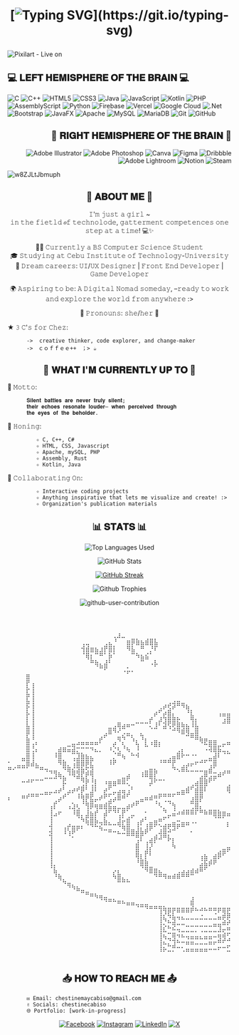 <h1 align="center">
  
[![Typing SVG](https://readme-typing-svg.demolab.com?font=Libre+Baskerville&size=30&duration=1500&pause=300&color=BF64F7&center=true&vCenter=true&width=435&lines=helaur+helaur!;i'm+coding+chez+%F0%9F%91%A9%F0%9F%8F%BB%E2%80%8D%F0%9F%92%BB%E2%98%86!;c'mon+vomanos%E2%80%93;evribadi+lessgaww!!)](https://git.io/typing-svg)
</h1>

<p align="center">
          
![Pixilart - Live on](https://github.com/user-attachments/assets/daceb992-5dd5-4cb1-b033-958b7d17bbfe)
</p>

<div align="left">
<h2> 💻 <b> 𝐋𝐄𝐅𝐓 𝐇𝐄𝐌𝐈𝐒𝐏𝐇𝐄𝐑𝐄 𝐎𝐅 𝐓𝐇𝐄 𝐁𝐑𝐀𝐈𝐍 </b> 💻 </h2>
  
![C](https://img.shields.io/badge/C-%2300599C.svg?style=flat&logo=C&logoColor=white) 
![C++](https://img.shields.io/badge/C++-%2300599C.svg?style=flat&logo=c%2B%2B&logoColor=white) 
![HTML5](https://img.shields.io/badge/HTML5-%23E34F26.svg?style=flat&logo=html5&logoColor=white) 
![CSS3](https://img.shields.io/badge/CSS3-%231572B6.svg?style=flat&logo=css3&logoColor=white) 
![Java](https://img.shields.io/badge/Java-%23ED8B00.svg?style=flat&logo=openjdk&logoColor=white) 
![JavaScript](https://img.shields.io/badge/JavaScript-%23323330.svg?style=flat&logo=javascript&logoColor=%23F7DF1E) 
![Kotlin](https://img.shields.io/badge/Kotlin-%237F52FF.svg?style=flat&logo=kotlin&logoColor=white) 
![PHP](https://img.shields.io/badge/PHP-%23777BB4.svg?style=flat&logo=php&logoColor=white) 
![AssemblyScript](https://img.shields.io/badge/Assembly%20Script-%23000000.svg?style=flat&logo=assemblyscript&logoColor=white) 
![Python](https://img.shields.io/badge/Python-3670A0?style=flat&logo=python&logoColor=ffdd54) 
![Firebase](https://img.shields.io/badge/Firebase-%23039BE5.svg?style=flat&logo=firebase) 
![Vercel](https://img.shields.io/badge/Vercel-%23000000.svg?style=flat&logo=vercel&logoColor=white) 
![Google Cloud](https://img.shields.io/badge/GoogleCloud-%234285F4.svg?style=flat&logo=google-cloud&logoColor=white) 
![.Net](https://img.shields.io/badge/.NET-5C2D91?style=flat&logo=.net&logoColor=white) 
![Bootstrap](https://img.shields.io/badge/Bootstrap-%238511FA.svg?style=flat&logo=bootstrap&logoColor=white) 
![JavaFX](https://img.shields.io/badge/JavaFX-%23FF0000.svg?style=flat&logo=javafx&logoColor=white) 
![Apache](https://img.shields.io/badge/Apache-%23D42029.svg?style=flat&logo=apache&logoColor=white) 
![MySQL](https://img.shields.io/badge/MySQL-4479A1.svg?style=flat&logo=mysql&logoColor=white) 
![MariaDB](https://img.shields.io/badge/MariaDB-003545?style=flat&logo=mariadb&logoColor=white) 
![Git](https://img.shields.io/badge/Git-%23F05033.svg?style=flat&logo=git&logoColor=white) 
![GitHub](https://img.shields.io/badge/Github-%23121011.svg?style=flat&logo=github&logoColor=white)

</div>

<div align="right">  
<h2> 🎨 <b> 𝐑𝐈𝐆𝐇𝐓 𝐇𝐄𝐌𝐈𝐒𝐏𝐇𝐄𝐑𝐄 𝐎𝐅 𝐓𝐇𝐄 𝐁𝐑𝐀𝐈𝐍 </b> 🎨 </h2>
  
![Adobe Illustrator](https://img.shields.io/badge/Adobe%20Illustrator-%23FF9A00.svg?style=plastic&logo=adobe%20illustrator&logoColor=white) 
![Adobe Photoshop](https://img.shields.io/badge/Adobe%20Photoshop-%2331A8FF.svg?style=plastic&logo=Adobe%20Photoshop&logoColor=white) 
![Canva](https://img.shields.io/badge/Canva-%2300C4CC.svg?style=plastic&logo=Canva&logoColor=white) 
![Figma](https://img.shields.io/badge/Figma-%23F24E1E.svg?style=plastic&logo=Figma&logoColor=white) 
![Dribbble](https://img.shields.io/badge/Dribbble-EA4C89?style=plastic&logo=Dribbble&logoColor=white) 
![Adobe Lightroom](https://img.shields.io/badge/Adobe%20Lightroom-31A8FF.svg?style=plastic&logo=Adobe%20Lightroom&logoColor=white) 
![Notion](https://img.shields.io/badge/Notion-%23000000.svg?style=plastic&logo=notion&logoColor=white)
![Steam](https://img.shields.io/badge/Steam-%23000000.svg?style=plastic&logo=steam&logoColor=white)

</div>

<p align="center">
  
  ![w8ZJLtJbmuph](https://github.com/user-attachments/assets/197668a0-b205-4d1a-901a-ff3373c615d8)
</p>

<div align="center">

<h2> 🌷 <b> 𝐀𝐁𝐎𝐔𝐓 𝐌𝐄 </b> 🌷  </h2>

𝙸'𝚖 𝚓𝚞𝚜𝚝 𝚊 𝚐𝚒𝚛𝚕 ~  
𝚒𝚗 𝚝𝚑𝚎 𝚏𝚒𝚎𝚝𝚕𝚍 𝑜𝚏 𝚝𝚎𝚌𝚑𝚗𝚘𝚕𝚘𝚍𝚎,
𝚐𝚊𝚝𝚝𝚎𝚛𝚖𝚎𝚗𝚝 𝚌𝚘𝚖𝚙𝚎𝚝𝚎𝚗𝚌𝚎𝚜 𝚘𝚗𝚎 𝚜𝚝𝚎𝚙 𝚊𝚝 𝚊 𝚝𝚒𝚖𝚎! 💻✨  

👩‍💻 𝙲𝚞𝚛𝚛𝚎𝚗𝚝𝚕𝚢 𝚊 𝙱𝚂 𝙲𝚘𝚖𝚙𝚞𝚝𝚎𝚛 𝚂𝚌𝚒𝚎𝚗𝚌𝚎 𝚂𝚝𝚞𝚍𝚎𝚗𝚝  
🎓 𝚂𝚝𝚞𝚍𝚢𝚒𝚗𝚐 𝚊𝚝 𝙲𝚎𝚋𝚞 𝙸𝚗𝚜𝚝𝚒𝚝𝚞𝚝𝚎 𝚘𝚏 𝚃𝚎𝚌𝚑𝚗𝚘𝚕𝚘𝚐𝚢-𝚄𝚗𝚒𝚟𝚎𝚛𝚜𝚒𝚝𝚢  
🌟 𝙳𝚛𝚎𝚊𝚖 𝚌𝚊𝚛𝚎𝚎𝚛𝚜: 𝚄𝙸/𝚄𝚇 𝙳𝚎𝚜𝚒𝚐𝚗𝚎𝚛 | 𝙵𝚛𝚘𝚗𝚝 𝙴𝚗𝚍 𝙳𝚎𝚟𝚎𝚕𝚘𝚙𝚎𝚛 | 𝙶𝚊𝚖𝚎 𝙳𝚎𝚟𝚎𝚕𝚘𝚙𝚎𝚛

🌍 𝙰𝚜𝚙𝚒𝚛𝚒𝚗𝚐 𝚝𝚘 𝚋𝚎: 𝙰 𝙳𝚒𝚐𝚒𝚝𝚊𝚕 𝙽𝚘𝚖𝚊𝚍 𝚜𝚘𝚖𝚎𝚍𝚊𝚢, –𝚛𝚎𝚊𝚍𝚢 𝚝𝚘 𝚠𝚘𝚛𝚔 𝚊𝚗𝚍 𝚎𝚡𝚙𝚕𝚘𝚛𝚎 𝚝𝚑𝚎 𝚠𝚘𝚛𝚕𝚍 𝚏𝚛𝚘𝚖 𝚊𝚗𝚢𝚠𝚑𝚎𝚛𝚎 :>

🌸 𝙿𝚛𝚘𝚗𝚘𝚞𝚗𝚜: 𝚜𝚑𝚎/𝚑𝚎𝚛 🌷  

</div>


★ 𝟹 𝙲'𝚜 𝚏𝚘𝚛 𝙲𝚑𝚎𝚣: 

          ->  𝚌𝚛𝚎𝚊𝚝𝚒𝚟𝚎 𝚝𝚑𝚒𝚗𝚔𝚎𝚛, 𝚌𝚘𝚍𝚎 𝚎𝚡𝚙𝚕𝚘𝚛𝚎𝚛, 𝚊𝚗𝚍 𝚌𝚑𝚊𝚗𝚐𝚎-𝚖𝚊𝚔𝚎𝚛
          ->　ｃｏｆｆｅｅ++　；> ☕︎



<div align="center">
  
<h2> 🌟 <b> 𝐖𝐇𝐀𝐓 𝐈'𝐌 𝐂𝐔𝐑𝐑𝐄𝐍𝐓𝐋𝐘 𝐔𝐏 𝐓𝐎 </b> 🌟 </h2>

</div>

🌸 𝙼𝚘𝚝𝚝𝚘:
          
          𝐒𝐢𝐥𝐞𝐧𝐭 𝐛𝐚𝐭𝐭𝐥𝐞𝐬 𝐚𝐫𝐞 𝐧𝐞𝐯𝐞𝐫 𝐭𝐫𝐮𝐥𝐲 𝐬𝐢𝐥𝐞𝐧𝐭; 
          𝐭𝐡𝐞𝐢𝐫 𝐞𝐜𝐡𝐨𝐞𝐬 𝐫𝐞𝐬𝐨𝐧𝐚𝐭𝐞 𝐥𝐨𝐮𝐝𝐞𝐫– 𝐰𝐡𝐞𝐧 𝐩𝐞𝐫𝐜𝐞𝐢𝐯𝐞𝐝 𝐭𝐡𝐫𝐨𝐮𝐠𝐡 
          𝐭𝐡𝐞 𝐞𝐲𝐞𝐬 𝐨𝐟 𝐭𝐡𝐞 𝐛𝐞𝐡𝐨𝐥𝐝𝐞𝐫.
          
🌸 𝙷𝚘𝚗𝚒𝚗𝚐:

             ✧ 𝙲, 𝙲++, 𝙲#
             ✧ 𝙷𝚃𝙼𝙻, 𝙲𝚂𝚂, 𝙹𝚊𝚟𝚊𝚜𝚌𝚛𝚒𝚙𝚝
             ✧ 𝙰𝚙𝚊𝚌𝚑𝚎, 𝚖𝚢𝚂𝚀𝙻, 𝙿𝙷𝙿
             ✧ 𝙰𝚜𝚜𝚎𝚖𝚋𝚕𝚢, 𝚁𝚞𝚜𝚝    
             ✧ 𝙺𝚘𝚝𝚕𝚒𝚗, 𝙹𝚊𝚟𝚊

🌸 𝙲𝚘𝚕𝚕𝚊𝚋𝚘𝚛𝚊𝚝𝚒𝚗𝚐 𝙾𝚗:  

             ✧ 𝙸𝚗𝚝𝚎𝚛𝚊𝚌𝚝𝚒𝚟𝚎 𝚌𝚘𝚍𝚒𝚗𝚐 𝚙𝚛𝚘𝚓𝚎𝚌𝚝𝚜  
             ✧ 𝙰𝚗𝚢𝚝𝚑𝚒𝚗𝚐 𝚒𝚗𝚜𝚙𝚒𝚛𝚊𝚝𝚒𝚟𝚎 𝚝𝚑𝚊𝚝 𝚕𝚎𝚝𝚜 𝚖𝚎 𝚟𝚒𝚜𝚞𝚊𝚕𝚒𝚣𝚎 𝚊𝚗𝚍 𝚌𝚛𝚎𝚊𝚝𝚎! :>  
             ✧ 𝙾𝚛𝚐𝚊𝚗𝚒𝚣𝚊𝚝𝚒𝚘𝚗'𝚜 𝚙𝚞𝚋𝚕𝚒𝚌𝚊𝚝𝚒𝚘𝚗 𝚖𝚊𝚝𝚎𝚛𝚒𝚊𝚕𝚜


<div align="center">
<h2> 📊 <b> 𝐒𝐓𝐀𝐓𝐒 </b> 📊 </h2>
</div>

  
<div align="center">

![Top Languages Used](https://github-readme-stats.vercel.app/api/top-langs/?username=coding-chez&theme=midnight-purple&layout=compact)

![GitHub Stats](https://github-readme-stats.vercel.app/api?username=coding-chez&show_icons=true&theme=midnight-purple)

[![GitHub Streak](https://github-readme-streak-stats-two-sand.vercel.app?user=coding-chez&theme=midnight-purple&border_radius=4.5)](https://git.io/streak-stats)

![Github Trophies](https://github-profile-trophy.vercel.app/?username=coding-chez&theme=tokyonight&no-frame=false&no-bg=false&margin-w=4)

![github-user-contribution](https://github.com/user-attachments/assets/d16be20b-1608-4c1d-a83d-7ac52a6a2e7d)<h1 align="center">

</div>


<pre align="center">

  ⠀⠀⠀⠀⠀⠀⢀⣰⣀⠀⠀⠀⠀⠀⠀⠀⠀
⢀⣀⠀⠀⠀⢀⣄⠘⠀⠀⣶⡿⣷⣦⣾⣿⣧
⢺⣾⣶⣦⣰⡟⣿⡇⠀⠀⠻⣧⠀⠛⠀⡘⠏
⠈⢿⡆⠉⠛⠁⡷⠁⠀⠀⠀⠉⠳⣦⣮⠁⠀
⠀⠀⠛⢷⣄⣼⠃⠀⠀⠀⠀⠀⠀⠉⠀⠠⡧
⠀⠀⠀⠀⠉⠋⠀⠀⠀⠠⡥⠄⠀⠀⠀⠀⠀
⠀⠀⠀⠀⣿⠀⠀⠀⠀⠀⠀⠀⠀⠀⠀⠀⠀⠀⠀⠀⠀⠀⠀⠀⠀⠀⠀⠀⠀⠀⠀⠀⠀⠀⠀⠀⠀⠀⠀⠀⠀⠀⠀⠀⠀⠀⠀⠀⠀⠀⠀⠀⠀⠀⠀⠀⠀⠀⠀⠀⠀⠀⠀⠀⠀⠀⠀⠀⠀⠀⠀⠀⠀⠀⠀⠀
⠀⠀⠀⠀⡏⢰⠀⠀⠀⠀⠀⠀⠀⠀⠀⠀⠀⠀⠀⠀⠀⠀⠀⠀⠀⠀⠀⠀⠀⠀⠀⠀⠀⠀⠀⠀⠀⠀⠀⠀⠀⠀⠀⠀⠀⠀⠀⠀⠀⠀⠀⠀⠀⠀⠀⠀⠀⠀⠀⠀⠀⠀⠀⠀⠀⠀⠀⠀⠀⠀⠀⠀⠀⠀⠀⠀
⠀⠀⠀⠀⣏⢸⠀⠀⠀⠀⠀⠀⠀⠀⠀⠀⠀⠀⠀⠀⠀⠀⠀⠀⠀⠀⠀⠀⠀⠀⠀⠀⠀⠀⠀⠀⠀⠀⠀⠀⠀⠀⠀⠀⠀⠀⠀⠀⠀⠀⠀⠀⠀⠀⠀⠀⠀⠀⠀⠀⠀⠀⠀⠀⠀⠀⠀⠀⠀⠀⠀⠀⠀⠀⠀⠀
⠀⠀⠀⠀⣏⢸⠀⠀⠀⠀⠀⠀⠀⠀⠀⠀⠀⠀⠀⠀⠀⠀⠀⠀⠀⠀⠀⠀⠀⠀⠀⠀⠀⠀⠀⠀⢀⣀⠀⠀⠀⠀⠀⠀⠀⠀⠀⠀⠀⠀⣀⣀⡀⠀⠀⠀⠀⠀⠀⠀⠀⠀⠀⠀⠀⠀⠀⠀⠀⠀⠀⠀⠀⠀⠀⠀
⠀⠀⠀⠀⡯⢸⠀⠀⠀⠀⠀⠀⠀⠀⠀⠀⠀⠀⠀⠀⠀⠀⠀⠀⠀⠀⠀⠀⠀⠀⠀⠀⠀⢀⡴⢞⡽⠛⠻⣦⠀⠀⠀⠀⠀⠀⠀⠀⠀⠘⢋⣽⠏⠀⠀⠀⠀⠀⠀⠀⠀⠀⠀⠀⠀⠀⠀⠀⠀⠀⠀⠀⠀⠀⠀⠀
⠀⠀⠀⠀⡧⢸⠀⠀⠀⠀⠀⠀⠀⠀⠀⠀⠀⠀⠀⠀⠀⠀⠀⠀⠀⠀⠀⠀⠀⠀⠀⠀⡴⠋⡴⣿⡄⠀⠀⠘⣇⠀⠀⠀⠀⠀⢠⣤⣤⡄⠘⠛⠛⠁⠀⠀⠀⠀⠀⠀⠀⠀⠀⠀⠀⠀⠀⠀⠀⠀⠀⠀⠀⠀⠀⠀
⠀⠀⠀⠀⡇⢸⠀⠀⠀⠀⠀⠀⠀⠀⠀⠀⠀⠀⠀⠀⠀⠀⠀⠀⣀⠀⠀⠀⣀⣀⣀⡞⢀⡼⣹⣿⣿⣗⡀⠀⢻⡆⠀⠀⠀⠀⠀⣰⣿⣤⡄⠀⠀⠀⠀⠀⠀⠀⠀⠀⠀⠀⠀⠀⠀⠀⠀⠀⠀⠀⠀⠀⠀⠀⠀⠀
⠀⠀⠀⠀⣷⢸⠀⠀⠀⠀⠀⠀⠀⠀⠀⠀⠀⠀⠀⠀⠀⠀⣤⣴⢻⠾⠛⠉⠀⠀⠀⠢⠼⠁⠾⠱⣫⣿⣻⣷⠘⣷⠀⠀⠀⠀⠀⠀⠀⠀⠀⠀⠀⠀⠀⠀⠀⠀⠀⠀⠀⠀⠀⠀⠀⠀⠀⠀⠀⠀⠀⠀⠀⠀⠀⠀
⠀⠀⠀⠀⡟⢸⠀⠀⠀⠀⠀⠀⠀⠀⠀⠀⠀⠀⠀⠀⢀⡴⠛⠈⣁⣔⠶⡄⠀⢦⠀⠀⠀⠀⠀⠀⠀⠈⠛⠽⣶⣿⡀⠀⠀⠀⠀⠀⠀⠀⠀⠀⠀⠀⠀⠀⠀⠀⠀⠀⠀⠀⠀⠀⠀⠀⠀⠀⠀⠀⠀⠀⠀⠀⠀⠀
⠀⠀⠀⠀⣿⢈⡄⠀⠀⠀⠀⠀⠀⠀⣀⣠⣤⣤⣤⣤⠏⠀⠀⣠⠙⡌⠀⠘⣆⠈⡇⢠⣶⡄⠀⠀⠀⠀⠀⠀⠀⠉⠻⣟⣶⣶⠀⣀⣤⣶⡤⣶⠦⣤⣄⡀⠀⠀⠀⠀⠀⠀⠀⠀⠀⠀⠀⠀⠀⠀⠀⠀⠀⠀⠀⠀
⠀⠀⠀⠀⣿⢘⡄⠀⠀⠀⠀⣴⣶⣭⣽⡒⠒⠒⠲⣄⡀⠀⠰⡑⢆⠘⢦⠀⠸⠀⠉⠀⠉⠁⠀⠀⠀⢀⡄⠀⠀⠀⠀⠠⢽⣿⣯⣁⡀⠀⠀⢀⣀⠹⠿⡟⡙⠲⣦⣄⠀⠀⠀⠀⠀⠀⠀⠀⠀⠀⠀⠀⠀⠀⠀⠀
⠀⠀⠀⣀⣿⢸⠀⠀⠀⠀⠸⣿⠀⠀⢉⣹⣷⣦⣄⠀⠀⠀⠀⡈⠛⢦⠀⠓⠺⠀⠀⠀⠀⠀⠀⢀⣤⣿⠗⠒⠐⠂⠀⠀⣀⣼⠇⠈⠉⠀⣢⠟⠁⣨⠟⠁⠉⠁⠙⠿⢿⣤⡀⠀⠀⠀⠀⠀⠀⠀⠀⠀⠀⠀⠀⠀
⠂⠀⣀⣉⣿⣼⣄⠀⠀⠀⠀⠻⣷⡀⢨⣿⣿⡿⣏⠀⠀⠀⠸⠟⠀⠀⠀⠀⠀⠀⠀⠀⠀⠘⠛⠛⡟⠀⢀⣠⡤⠖⠚⠋⢉⣿⠀⠀⠀⠾⠥⠔⠊⠁⠀⠀⠀⠀⠀⠀⢀⡹⣷⣦⠀⠀⠀⠀⠀⠀⠀⠀⠀⠀⠀⠀
⠛⠊⠉⠉⠁⠀⠉⠛⠲⢤⣤⡀⠙⢿⣮⣽⣷⣫⣽⠀⠀⠀⠀⠀⠀⠀⠀⠀⠀⢀⣤⣶⣦⠀⠀⠀⠙⠢⠿⠧⠤⠤⠤⣤⣾⣁⢀⣠⣤⠤⠤⠤⠤⣄⠀⠀⠀⠀⣀⠴⠋⠀⠀⠹⣦⡀⠀⠀⠀⠀⠀⠀⠀⠀⠀⠀
⠀⠀⠀⠀⢀⣀⣀⣀⠤⠤⠼⠻⣦⠈⠙⠾⣧⣏⢹⡀⠀⠀⠀⠀⣀⣤⡾⠀⠀⠘⠛⢿⣇⣀⡀⠀⠀⠀⠀⠀⠀⠀⣴⣟⣴⡶⠛⠁⠀⠀⠀⢀⠀⢤⡒⠒⠚⠉⠁⠀⠀⠀⠀⠀⠙⣧⠀⠀⠀⠀⠀⠀⠀⠀⠀⠀
⠀⠀⠀⠉⠉⠁⠀⠀⠀⠀⠀⠀⡗⠀⠀⢀⣨⡏⢨⡇⠀⠘⣿⠿⠛⠛⠢⡀⠀⠀⠀⠞⠁⠀⠀⠀⠀⠀⠀⢀⣠⢾⣿⡿⠁⠀⠀⠀⣠⣖⣫⣟⢄⠀⠙⠢⠄⠀⠀⠀⠀⠀⠀⠀⠐⢿⣦⣀⡀⠀⠀⠀⠀⠀⠀⠀
⠀⠀⠀⠀⢀⣀⣀⣀⣤⡤⠴⠞⢁⡴⠞⢋⡟⣁⣼⠃⠀⣞⣁⡤⣴⢶⣰⠁⠀⠀⠀⠀⠀⣀⣀⣀⣀⣤⣶⠿⠁⣿⣿⠃⠀⠀⠀⠀⠻⣿⣾⣥⣿⡇⠀⠀⠀⠀⠀⠀⠀⠀⠀⠀⠀⠘⣷⢬⣙⠳⢦⣀⠀⠀⠀⠀
⠆⠀⠀⠛⠋⠉⠉⠀⠀⠀⢀⡴⠋⠀⠀⠘⢻⡟⣯⡤⠞⠋⣡⡴⠿⠛⠁⠀⣀⣤⠶⠾⢛⠋⢉⣉⠁⠀⠀⠀⣰⣿⡟⠀⠀⠀⠀⠀⠀⠀⠈⠘⠋⠀⠀⠀⠀⠀⠀⠀⠀⠀⠀⠀⠀⣄⣿⣲⣌⠙⠒⠮⣷⣆⠀⠀
⠀⠀⠀⠀⠀⠀⠀⠀⠀⢠⡏⠀⠀⢠⣱⢆⠈⢻⡿⢶⣶⣾⣯⣤⣀⣀⣴⠞⠋⠀⠀⠀⠈⠣⡀⠈⢳⠀⠀⠀⢉⣿⡄⠀⠀⠀⠀⠀⠀⠀⠀⠀⠀⠀⠀⠀⠀⠀⠀⠠⢀⠀⠀⠀⢰⠸⣿⠘⠙⣷⣣⡄⠀⠘⣧⠀
⠀⠀⠀⠀⠀⠀⠀⠀⠀⢸⣠⠖⠀⠀⠸⣿⡀⣸⣦⡞⠀⣼⠋⠙⢃⡟⠁⣀⠀⠀⠂⠀⠀⠀⠙⣀⣬⠴⠾⠿⠿⠏⠛⠷⠿⣿⣷⣶⣤⡀⠀⠀⠀⠀⠀⠀⠀⠀⡤⣠⠟⠀⢠⣿⡾⣶⡟⠀⣠⣾⠃⠀⠐⣆⢸⡀
⠀⠀⠀⠀⠀⠀⠀⠀⠀⢸⠀⠀⠀⠀⠀⠈⠳⣯⣿⣧⣀⣧⡀⠀⣸⡥⣾⠁⢀⡴⠃⣀⣤⠶⠋⠁⣀⠤⣀⣀⢀⡀⠀⠀⠀⠈⠉⠁⡀⠩⠿⢶⣤⣀⣀⣀⣠⠄⠀⠀⠀⠀⠉⠸⣽⣿⣣⣶⠟⠁⠀⠀⠀⢿⢿⡇
⠀⠀⠀⠀⠀⠀⠀⠀⠀⢺⠀⠀⢠⡞⣶⡶⠆⠈⠙⠓⢮⣉⣉⠉⠙⢷⣿⣀⢸⡅⣸⡿⠋⢑⣾⢟⣻⠟⠛⠉⠀⠀⠀⠀⠀⠀⠀⠀⠃⠀⠀⠀⠀⠉⠙⠛⠋⠀⠀⠀⠀⠀⣀⣼⡿⠟⠋⠀⠀⠀⠉⢷⠀⠀⠘⡇
⠀⠀⠀⠀⠀⠀⠀⠀⠀⢽⠀⠀⠘⠸⡋⠀⠀⠀⠀⠀⠀⠀⠉⠉⠓⠒⠿⠿⣿⡿⠋⠀⣠⢺⣿⡍⠀⠀⠀⠀⠁⠀⠀⠀⠀⠀⠀⠀⠀⠀⠀⠀⠀⠀⢀⣀⣤⣤⡶⠶⠚⠋⠉⠁⠀⠀⠀⠀⠀⠀⠀⠛⠀⠀⢀⡇
⠀⠀⠀⠀⠀⠀⠀⠀⠀⢸⠀⠀⠀⠀⠀⠀⠀⠀⠀⠀⠀⠀⠀⠀⠀⠀⠀⠀⣰⠃⢠⢾⠏⠉⠀⠋⡇⠀⠀⠀⠀⠀⠀⠀⠀⠀⠀⠀⠀⢀⣠⣴⠶⠛⣩⠝⠉⠀⢤⡀⠀⠀⠀⠀⠀⠀⠀⠀⠀⠀⠀⠀⠀⠀⢸⡇
⠀⠀⠀⠀⠀⠀⠀⠀⠀⢸⠀⠀⠀⠀⠀⠀⠀⠀⠀⠀⠀⠀⠀⠀⠀⠀⠀⠀⣿⠀⣸⡎⠀⠀⠀⠀⠙⠀⠀⠀⠀⠀⠀⠀⠀⠀⢀⣤⡶⠛⠉⠀⠀⠀⠀⠀⠀⠀⠀⢳⠀⠀⠀⠀⠀⠀⠀⠀⠀⠀⠀⠀⠀⠀⢸⠇
⠀⠀⠀⠀⠀⠀⠀⠀⠀⢸⠀⠀⠀⠀⠀⠀⠀⠀⠀⠀⠀⠀⠀⠀⠀⠀⠀⠀⢿⡆⡏⠃⠀⠀⠀⠀⠀⠀⠀⠀⠀⠀⢠⣦⠀⣴⡿⠋⠀⠀⠀⣤⣀⠀⠀⠀⠀⠀⠀⠘⠀⠀⠀⠀⠀⠀⠀⠀⠀⠀⠀⠀⠀⠀⢸⠀
⠀⠀⠀⠀⠀⠀⠀⠀⠀⢸⡀⠀⠀⠀⠀⠀⠀⠀⠀⠀⠀⠀⠀⠀⠀⠀⠀⠀⠘⣿⣷⠀⠀⠀⠀⠀⠀⠀⠀⠀⠀⠀⣨⣯⡾⠟⠀⠀⠀⠀⠀⠈⠉⠀⠀⠀⠀⠀⠀⠀⠀⠀⠀⠀⠀⠀⠀⠀⠀⠀⠀⠀⠀⠀⣼⠀
⠀⠀⠀⠀⠀⠀⠀⠀⠀⠈⣧⠀⠀⠀⠀⠀⠀⠀⠀⠀⠀⠀⠀⡠⡄⠀⠀⠀⠀⠈⠻⣿⣶⣄⠀⠀⠀⢀⣠⣠⣴⣴⠿⠋⠀⠀⠀⠀⠀⠀⠀⠀⠀⠀⠀⠀⠀⠀⠀⠀⠀⠀⠀⠀⠀⠀⠀⠀⠀⠀⠀⠀⠀⢀⡟⠀
⠀⠀⠀⠀⠀⠀⠀⠀⠀⠀⠘⢷⡀⠀⠀⠀⠀⠀⠀⠀⠀⠀⠀⠳⣿⣄⡀⠀⠀⠀⠀⠀⠙⠛⠻⠶⠾⠿⠛⠛⠉⠀⠀⠀⠀⠀⠀⠀⠀⠀⠀⠀⠀⠀⠀⠀⠀⠀⠀⠀⠀⠀⠀⠀⠀⠀⠀⠀⠀⠀⠀⠠⣠⠟⠁⠀
⠀⠀⠀⠀⠀⠀⠀⠀⠀⠀⠀⠀⠙⢶⣄⡀⠀⠀⠀⠀⠀⠀⠀⠀⠉⠉⠉⠀⠀⠀⠀⠀⠀⠀⠀⠀⠀⠀⠀⠀⠀⠀⠀⠀⠀⠀⠀⠀⠀⠀⠀⠀⠀⠀⠀⠀⠀⠀⠀⠀⠀⠀⠀⠀⠀⠀⠀⠀⠀⢀⣤⠾⠋⠀⠀⠀
⠀⠀⠀⠀⠀⠀⠀⠀⠀⠀⠀⠀⠀⠀⠈⠛⠶⣤⣀⡀⠀⠀⠀⠀⠀⠀⠀⠀⠀⠀⠀⠀⠀⠀⠀⠀⠀⠀⠀⠀⠀⠀⠀⠀⠀⠀⠀⠀⠀⠀⠀⠀⠀⠀⠀⠀⠀⠀⠀⠀⠀⠀⠀⠀⠀⢀⣀⡤⠾⠋⠁⠀⠀⠀⠀⠀
⠀⠀⠀⠀⠀⠀⠀⠀⠀⠀⠀⠀⠀⠀⠀⠀⠀⠀⠉⠙⠻⢶⣤⣄⣀⡀⠀⠀⠀⠀⠀⠀⠀⠀⠀⠀⠀⠀⠀⠀⣰⠀⠀⠀⠀⠀⠀⠀⠀⠀⠀⠀⠀⠀⠀⠀⠀⠀⠀⢀⣀⣠⣤⠶⠟⠛⠁⠀⠀⠀⠀⠀⠀⠀⠀⠀
⠀⠀⠀⠀⠀⠀⠀⠀⠀⠀⠀⠀⠀⠀⠀⠀⠀⠀⠀⠀⠀⠀⠀⠀⠉⠉⠛⠛⠲⠶⢶⣤⣤⣤⣄⣀⣀⣀⣀⣀⣻⡀⢀⡀⣀⣀⣀⣀⣀⣠⣤⣤⣤⣴⡶⠶⠞⠛⠛⠉⠉⠀⠀⠀⠀⠀⠀⠀⠀⠀⠀⠀⠀⠀⠀⠀
⠀⠀⠀⠀⠀⠀⠀⠀⠀⠀⠀⠀⠀⠀⠀⠀⠀⠀⠀⠀⠀⠀⠀⠀⠀⠀⠀⠀⠀⠀⠀⠀⠀⢸⡹⣟⡏⠛⠛⠛⠋⠉⢉⠉⠉⠩⠋⣻⣯⣿⣿⠀⠀⠀⠀⠀⠀⠀⠀⠀⠀⠀⠀⠀⠀⠀⠀⠀⠀⠀⠀⠀⠀⠀⠀⠀
⠀⠀⠀⠀⠀⠀⠀⠀⠀⠀⠀⠀⠀⠀⠀⠀⠀⠀⠀⠀⠀⠀⠀⠀⠀⠀⠀⠀⠀⠀⠀⠀⠀⢸⠳⣌⣻⠙⠓⠒⠒⠒⠒⠒⠒⠒⠛⣫⣫⡵⣿⠀⠀⠀⠀⠀⠀⠀⠀⠀⠀⠀⠀⠀⠀⠀⠀⠀⠀⠀⠀⠀⠀⠀⠀⠀
⠀⠀⠀⠀⠀⠀⠀⠀⠀⠀⠀⠀⠀⠀⠀⠀⠀⠀⠀⠀⠀⠀⠀⠀⠀⠀⠀⠀⠀⠀⠀⠀⠀⢸⡕⠦⣝⣉⠉⠒⠒⠒⠒⠒⠒⠛⢻⣉⣥⠶⣿⠀⠀⠀⠀⠀⠀⠀⠀⠀⠀⠀⠀⠀⠀⠀⠀⠀⠀⠀⠀⠀⠀⠀⠀⠀
⠀⠀⠀⠀⠀⠀⠀⠀⠀⠀⠀⠀⠀⠀⠀⠀⠀⠀⠀⠀⠀⠀⠀⠀⠀⠀⠀⠀⠀⠀⠀⠀⠀⢸⣍⠒⣶⢬⣍⣉⣉⣁⡈⣉⣉⣉⣭⣵⠖⢚⣿⠀⠀⠀⠀⠀⠀⠀⠀⠀⠀⠀⠀⠀⠀⠀⠀⠀⠀⠀⠀⠀⠀⠀⠀⠀
⠀⠀⠀⠀⠀⠀⠀⠀⠀⠀⠀⠀⠀⠀⠀⠀⠀⠀⠀⠀⠀⠀⠀⠀⠀⠀⠀⠀⠀⠀⠀⠀⠀⢸⣌⡙⢺⠦⠤⣬⣭⣉⣉⣉⣭⡤⠾⠞⠚⣋⣿⠀⠀⠀⠀⠀⠀⠀⠀⠀⠀⠀⠀⠀⠀⠀⠀⠀⠀⠀⠀⠀⠀⠀⠀⠀
⠀⠀⠀⠀⠀⠀⠀⠀⠀⠀⠀⠀⠀⠀⠀⠀⠀⠀⠀⠀⠀⠀⠀⠀⠀⠀⠀⠀⠀⠀⠀⠀⠀⢸⡦⣉⡛⠒⢂⣤⣤⣤⣤⣤⠤⠤⠖⠒⣋⣉⣿⠁⠀⠀⠀⠀⠀⠀⠀⠀⠀⠀⠀⠀⠀⠀⠀⠀⢀⠀⠀⠀⠀⠀⠀⠀

</pre>

<div align="center">
<h2> 📥 <b> 𝐇𝐎𝐖 𝐓𝐎 𝐑𝐄𝐀𝐂𝐇 𝐌𝐄 </b> 📤 </h2>
  
</div>

          ✉️ 𝙴𝚖𝚊𝚒𝚕: 𝚌𝚑𝚎𝚜𝚝𝚒𝚗𝚎𝚖𝚊𝚢𝚌𝚊𝚋𝚒𝚜𝚘@𝚐𝚖𝚊𝚒𝚕.𝚌𝚘𝚖
          ✌︎ 𝚂𝚘𝚌𝚒𝚊𝚕𝚜: 𝚌𝚑𝚎𝚜𝚝𝚒𝚗𝚎𝚌𝚊𝚋𝚒𝚜𝚘
          🌐 𝙿𝚘𝚛𝚝𝚏𝚘𝚕𝚒𝚘: [𝚠𝚘𝚛𝚔-𝚒𝚗-𝚙𝚛𝚘𝚐𝚛𝚎𝚜𝚜]


<div align="center">

[![Facebook](https://img.shields.io/badge/Facebook-%231877F2.svg?logo=Facebook&logoColor=white)](https://facebook.com/cabiso.chestine) 
[![Instagram](https://img.shields.io/badge/Instagram-%23E4405F.svg?logo=Instagram&logoColor=white)](https://instagram.com/chestinecabiso) 
[![LinkedIn](https://img.shields.io/badge/LinkedIn-%230077B5.svg?logo=linkedin&logoColor=white)](https://linkedin.com/in/chestine-cabiso)
[![X](https://img.shields.io/badge/X-black.svg?logo=X&logoColor=white)](https://x.com/shes_teen) 

</div>
